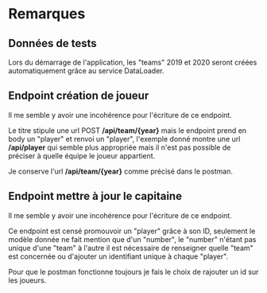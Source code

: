 # Remarques

## Données de tests
Lors du démarrage de l'application, les "teams" 2019 et 2020 seront créées automatiquement grâce au service DataLoader.

## Endpoint création de joueur
Il me semble y avoir une incohérence pour l'écriture de ce endpoint. 

Le titre stipule une url POST **/api/team/{year}** mais le endpoint prend en body un "player" et renvoi un "player", 
l'exemple donné montre une url **/api/player** qui semble plus appropriée mais il n'est pas possible de préciser à quelle 
équipe le joueur appartient.

Je conserve l'url **/api/team/{year}** comme précisé dans le postman.

## Endpoint mettre à jour le capitaine
Il me semble y avoir une incohérence pour l'écriture de ce endpoint. 

Ce endpoint est censé promouvoir un "player" grâce à son ID, seulement le modèle donnée ne fait mention que d'un "number",
le "number" n'étant pas unique d'une "team" à l'autre il est nécessaire de renseigner quelle "team" est concernée ou 
d'ajouter un identifiant unique à chaque "player".

Pour que le postman fonctionne toujours je fais le choix de rajouter un id sur les joueurs.